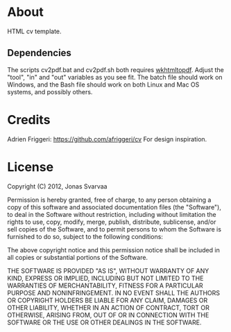 # About

HTML cv template.

## Dependencies

The scripts cv2pdf.bat and cv2pdf.sh both requires [wkhtmltopdf](http://code.google.com/p/wkhtmltopdf/). Adjust the "tool", "in" and "out" variables as you see fit. The batch file should work on Windows, and the Bash file should work on both Linux and Mac OS systems, and possibly others.

# Credits

Adrien Friggeri: https://github.com/afriggeri/cv
For design inspiration.

# License #

Copyright (C) 2012, Jonas Svarvaa

Permission is hereby granted, free of charge, to any person obtaining a copy of this software and associated documentation files (the "Software"), to deal in the Software without restriction, including without limitation the rights to use, copy, modify, merge, publish, distribute, sublicense, and/or sell copies of the Software, and to permit persons to whom the Software is furnished to do so, subject to the following conditions:

The above copyright notice and this permission notice shall be included in all copies or substantial portions of the Software.

THE SOFTWARE IS PROVIDED "AS IS", WITHOUT WARRANTY OF ANY KIND, EXPRESS OR IMPLIED, INCLUDING BUT NOT LIMITED TO THE WARRANTIES OF MERCHANTABILITY, FITNESS FOR A PARTICULAR PURPOSE AND NONINFRINGEMENT. IN NO EVENT SHALL THE AUTHORS OR COPYRIGHT HOLDERS BE LIABLE FOR ANY CLAIM, DAMAGES OR OTHER LIABILITY, WHETHER IN AN ACTION OF CONTRACT, TORT OR OTHERWISE, ARISING FROM, OUT OF OR IN CONNECTION WITH THE SOFTWARE OR THE USE OR OTHER DEALINGS IN THE SOFTWARE.

